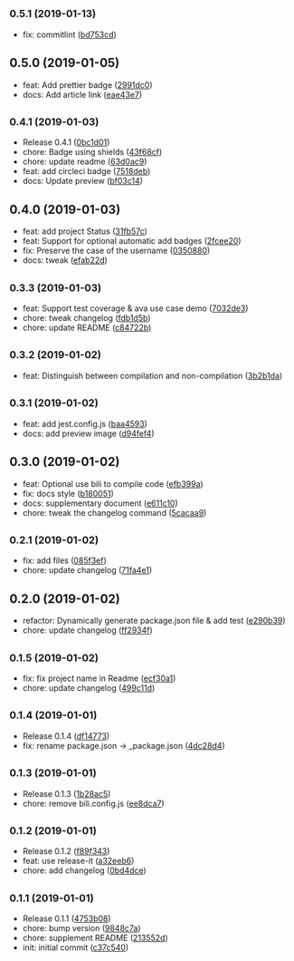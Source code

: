## <small>0.5.1 (2019-01-13)</small>

* fix: commitlint ([bd753cd](https://github.com/HcySunYang/sao-hcy-nm/commit/bd753cd))



## 0.5.0 (2019-01-05)

* feat: Add prettier badge ([2991dc0](https://github.com/HcySunYang/sao-hcy-nm/commit/2991dc0))
* docs: Add article link ([eae43e7](https://github.com/HcySunYang/sao-hcy-nm/commit/eae43e7))



## <small>0.4.1 (2019-01-03)</small>

* Release 0.4.1 ([0bc1d01](https://github.com/HcySunYang/sao-hcy-nm/commit/0bc1d01))
* chore: Badge using shields ([43f68cf](https://github.com/HcySunYang/sao-hcy-nm/commit/43f68cf))
* chore: update readme ([63d0ac9](https://github.com/HcySunYang/sao-hcy-nm/commit/63d0ac9))
* feat: add circleci badge ([7518deb](https://github.com/HcySunYang/sao-hcy-nm/commit/7518deb))
* docs: Update preview ([bf03c14](https://github.com/HcySunYang/sao-hcy-nm/commit/bf03c14))



## 0.4.0 (2019-01-03)

* feat: add project Status ([31fb57c](https://github.com/HcySunYang/sao-hcy-nm/commit/31fb57c))
* feat: Support for optional automatic add badges ([2fcee20](https://github.com/HcySunYang/sao-hcy-nm/commit/2fcee20))
* fix: Preserve the case of the username ([0350880](https://github.com/HcySunYang/sao-hcy-nm/commit/0350880))
* docs: tweak ([efab22d](https://github.com/HcySunYang/sao-hcy-nm/commit/efab22d))



## <small>0.3.3 (2019-01-03)</small>

* feat: Support test coverage & ava use case demo ([7032de3](https://github.com/HcySunYang/sao-hcy-nm/commit/7032de3))
* chore: tweak changelog ([fdb1d5b](https://github.com/HcySunYang/sao-hcy-nm/commit/fdb1d5b))
* chore: update README ([c84722b](https://github.com/HcySunYang/sao-hcy-nm/commit/c84722b))



## <small>0.3.2 (2019-01-02)</small>

* feat: Distinguish between compilation and non-compilation ([3b2b1da](https://github.com/HcySunYang/sao-hcy-nm/commit/3b2b1da))



## <small>0.3.1 (2019-01-02)</small>

* feat: add jest.config.js ([baa4593](https://github.com/HcySunYang/sao-hcy-nm/commit/baa4593))
* docs: add preview image ([d94fef4](https://github.com/HcySunYang/sao-hcy-nm/commit/d94fef4))



## 0.3.0 (2019-01-02)

* feat: Optional use bili to compile code ([efb399a](https://github.com/HcySunYang/sao-hcy-nm/commit/efb399a))
* fix: docs style ([b180051](https://github.com/HcySunYang/sao-hcy-nm/commit/b180051))
* docs: supplementary document ([e611c10](https://github.com/HcySunYang/sao-hcy-nm/commit/e611c10))
* chore: tweak the changelog command ([5cacaa9](https://github.com/HcySunYang/sao-hcy-nm/commit/5cacaa9))



## <small>0.2.1 (2019-01-02)</small>

* fix: add files ([085f3ef](https://github.com/HcySunYang/sao-hcy-nm/commit/085f3ef))
* chore: update changelog ([71fa4e1](https://github.com/HcySunYang/sao-hcy-nm/commit/71fa4e1))



## 0.2.0 (2019-01-02)

* refactor: Dynamically generate package.json file & add test ([e290b39](https://github.com/HcySunYang/sao-hcy-nm/commit/e290b39))
* chore: update changelog ([ff2934f](https://github.com/HcySunYang/sao-hcy-nm/commit/ff2934f))



## <small>0.1.5 (2019-01-02)</small>

* fix: fix project name in Readme ([ecf30a1](https://github.com/HcySunYang/sao-hcy-nm/commit/ecf30a1))
* chore: update changelog ([499c11d](https://github.com/HcySunYang/sao-hcy-nm/commit/499c11d))



## <small>0.1.4 (2019-01-01)</small>

* Release 0.1.4 ([df14773](https://github.com/HcySunYang/sao-hcy-nm/commit/df14773))
* fix: rename package.json -> _package.json ([4dc28d4](https://github.com/HcySunYang/sao-hcy-nm/commit/4dc28d4))



## <small>0.1.3 (2019-01-01)</small>

* Release 0.1.3 ([1b28ac5](https://github.com/HcySunYang/sao-hcy-nm/commit/1b28ac5))
* chore: remove bili.config.js ([ee8dca7](https://github.com/HcySunYang/sao-hcy-nm/commit/ee8dca7))



## <small>0.1.2 (2019-01-01)</small>

* Release 0.1.2 ([f89f343](https://github.com/HcySunYang/sao-hcy-nm/commit/f89f343))
* feat: use release-it ([a32eeb6](https://github.com/HcySunYang/sao-hcy-nm/commit/a32eeb6))
* chore: add changelog ([0bd4dce](https://github.com/HcySunYang/sao-hcy-nm/commit/0bd4dce))



## <small>0.1.1 (2019-01-01)</small>

* Release 0.1.1 ([4753b08](https://github.com/HcySunYang/sao-hcy-nm/commit/4753b08))
* chore: bump version ([9848c7a](https://github.com/HcySunYang/sao-hcy-nm/commit/9848c7a))
* chore: supplement README ([213552d](https://github.com/HcySunYang/sao-hcy-nm/commit/213552d))
* init: initial commit ([c37c540](https://github.com/HcySunYang/sao-hcy-nm/commit/c37c540))



